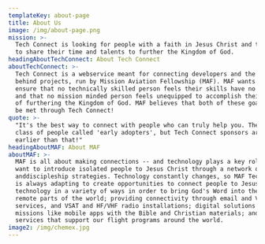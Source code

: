 ```yaml
---
templateKey: about-page
title: About Us
image: /img/about-page.png
mission: >-
  Tech Connect is looking for people with a faith in Jesus Christ and the desire
  to share their time and talents to further the Kingdom of God.
headingAboutTechConnect: About Tech Connect
aboutTechConnect: >-
  Tech Connect is a webservice meant for connecting developers and the minds
  behind projects, run by Mission Aviation Fellowship (MAF). MAF wants to
  ensure that no technically skilled person feels their skills have no impact
  and that no mission minded person feels unequipped to accomplish their goals
  of furthering the Kingdom of God. MAF believes that both of these goals can
  be met through Tech Connect!
quote: >-
  "It's the best way to connect with people who can truly help you. There's a
  class of people called 'early adopters', but Tech Connect sponsors are so much
  earlier than that!"
headingAboutMAF: About MAF
aboutMAF: >-
  MAF is all about making connections -- and technology plays a key roles. We 
  want to introduce isolated people to Jesus Christ through a network of technology 
  anddiscipleship strategies. Technology constantly changes, so MAF Tech Resources
  is always adapting to create opportunities to connect people to Jesus. We use
  technology in a variety of ways in order to bring God's Word into the most
  remote parts of the world; providing connectivity through email and VPN
  services, and VSAT and HF/VHF radio installations; digital solutions for
  missions like mobile apps with the Bible and Christian materials; and business
  services that support our flight programs around the world.
image2: /img/chemex.jpg
---
```


